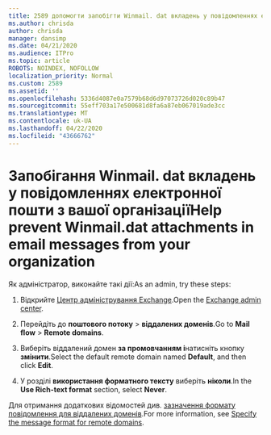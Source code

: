 ```yaml
---
title: 2589 допомогти запобігти Winmail. dat вкладень у повідомленнях електронної пошти з вашої організації
ms.author: chrisda
author: chrisda
manager: dansimp
ms.date: 04/21/2020
ms.audience: ITPro
ms.topic: article
ROBOTS: NOINDEX, NOFOLLOW
localization_priority: Normal
ms.custom: 2589
ms.assetid: ''
ms.openlocfilehash: 5336d4087e0a7579b68d6d97073726d020c89b47
ms.sourcegitcommit: 55eff703a17e500681d8fa6a87eb067019ade3cc
ms.translationtype: MT
ms.contentlocale: uk-UA
ms.lasthandoff: 04/22/2020
ms.locfileid: "43666762"
---
```

# <a name="help-prevent-winmaildat-attachments-in-email-messages-from-your-organization"></a><span data-ttu-id="86bdb-102">Запобігання Winmail. dat вкладень у повідомленнях електронної пошти з вашої організації</span><span class="sxs-lookup"><span data-stu-id="86bdb-102">Help prevent Winmail.dat attachments in email messages from your organization</span></span>

<span data-ttu-id="86bdb-103">Як адміністратор, виконайте такі дії:</span><span class="sxs-lookup"><span data-stu-id="86bdb-103">As an admin, try these steps:</span></span>

1. <span data-ttu-id="86bdb-104">Відкрийте [Центр адміністрування Exchange](https://outlook.office365.com/ecp/).</span><span class="sxs-lookup"><span data-stu-id="86bdb-104">Open the [Exchange admin center](https://outlook.office365.com/ecp/).</span></span>

2. <span data-ttu-id="86bdb-105">Перейдіть до **поштового потоку** > **віддалених доменів**.</span><span class="sxs-lookup"><span data-stu-id="86bdb-105">Go to **Mail flow** > **Remote domains**.</span></span>

3. <span data-ttu-id="86bdb-106">Виберіть віддалений домен **за промовчанням і**натисніть кнопку **змінити**.</span><span class="sxs-lookup"><span data-stu-id="86bdb-106">Select the default remote domain named **Default**, and then click **Edit**.</span></span>

4. <span data-ttu-id="86bdb-107">У розділі **використання форматного тексту** виберіть **ніколи**.</span><span class="sxs-lookup"><span data-stu-id="86bdb-107">In the **Use Rich-text format** section, select **Never**.</span></span>

<span data-ttu-id="86bdb-108">Для отримання додаткових відомостей див. [зазначення формату повідомлення для віддалених доменів](https://docs.microsoft.com/Exchange/mail-flow-best-practices/remote-domains/remote-domains#specifying-message-format).</span><span class="sxs-lookup"><span data-stu-id="86bdb-108">For more information, see [Specify the message format for remote domains](https://docs.microsoft.com/Exchange/mail-flow-best-practices/remote-domains/remote-domains#specifying-message-format).</span></span>

